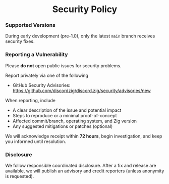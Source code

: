 <h1 align="center">Security Policy</h1>

### Supported Versions
During early development (pre-1.0), only the latest `main` branch receives security fixes.

### Reporting a Vulnerability
Please **do not** open public issues for security problems.

Report privately via one of the following
- GitHub Security Advisories: https://github.com/discordzig/discord.zig/security/advisories/new

When reporting, include
- A clear description of the issue and potential impact
- Steps to reproduce or a minimal proof-of-concept
- Affected commit/branch, operating system, and Zig version
- Any suggested mitigations or patches (optional)

We will acknowledge receipt within **72 hours**, begin investigation, and keep you informed until resolution.

### Disclosure
We follow responsible coordinated disclosure. After a fix and release are available, we will publish an advisory and credit reporters (unless anonymity is requested).
